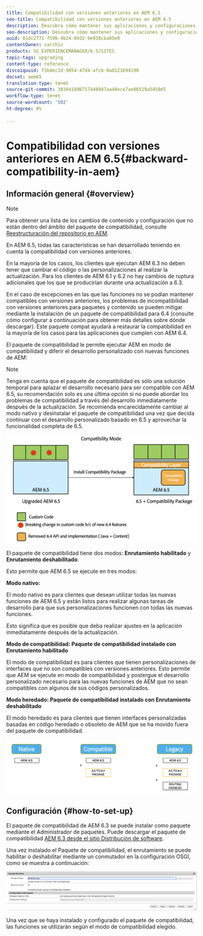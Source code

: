 ```yaml
---
title: Compatibilidad con versiones anteriores en AEM 6.5
seo-title: Compatibilidad con versiones anteriores en AEM 6.5
description: Descubra cómo mantener sus aplicaciones y configuraciones compatibles con AEM 6.5
seo-description: Descubra cómo mantener sus aplicaciones y configuraciones compatibles con AEM 6.5
uuid: 81dc2771-f59b-4b24-8932-9e938cba05e0
contentOwner: sarchiz
products: SG_EXPERIENCEMANAGER/6.5/SITES
topic-tags: upgrading
content-type: reference
discoiquuid: f3b4ec1d-9054-47d4-afcb-0a0121b94190
docset: aem65
translation-type: tm+mt
source-git-commit: 303841896717448947aa48ece7ae86519a5450d5
workflow-type: tm+mt
source-wordcount: '502'
ht-degree: 0%

---
```



# Compatibilidad con versiones anteriores en AEM 6.5{#backward-compatibility-in-aem}

## Información general {#overview}

>[!NOTE]
>
>Para obtener una lista de los cambios de contenido y configuración que no están dentro del ámbito del paquete de compatibilidad, consulte [Reestructuración del repositorio en AEM](/help/sites-deploying/repository-restructuring.md).

En AEM 6.5, todas las características se han desarrollado teniendo en cuenta la compatibilidad con versiones anteriores.

En la mayoría de los casos, los clientes que ejecutan AEM 6.3 no deben tener que cambiar el código o las personalizaciones al realizar la actualización. Para los clientes de AEM 6.1 y 6.2 no hay cambios de ruptura adicionales que los que se producirían durante una actualización a 6.3.

En el caso de excepciones en las que las funciones no se podían mantener compatibles con versiones anteriores, los problemas de incompatibilidad con versiones anteriores para paquetes y contenido se pueden mitigar mediante la instalación de un paquete de compatibilidad para 6.4 (consulte cómo configurar a continuación para obtener más detalles sobre dónde descargar). Este paquete compat ayudará a restaurar la compatibilidad en la mayoría de los casos para las aplicaciones que cumplen con AEM 6.4.

El paquete de compatibilidad le permite ejecutar AEM en modo de compatibilidad y diferir el desarrollo personalizado con nuevas funciones de AEM:

>[!NOTE]
>
>Tenga en cuenta que el paquete de compatibilidad es sólo una solución temporal para aplazar el desarrollo necesario para ser compatible con AEM 6.5, su recomendación solo es una última opción si no puede abordar los problemas de compatibilidad a través del desarrollo inmediatamente después de la actualización. Se recomienda encarecidamente cambiar al modo nativo y desinstalar el paquete de compatibilidad una vez que decida continuar con el desarrollo personalizado basado en 6.5 y aprovechar la funcionalidad completa de 6.5.

![sase](assets/sase.png)

El paquete de compatibilidad tiene dos modos: **Enrutamiento habilitado** y **Enrutamiento deshabilitado**.

Esto permite que AEM 6.5 se ejecute en tres modos:

**Modo nativo:**

El modo nativo es para clientes que desean utilizar todas las nuevas funciones de AEM 6.5 y están listos para realizar algunas tareas de desarrollo para que sus personalizaciones funcionen con todas las nuevas funciones.

Esto significa que es posible que deba realizar ajustes en la aplicación inmediatamente después de la actualización.

**Modo de compatibilidad: Paquete de compatibilidad instalado con Enrutamiento habilitado**

El modo de compatibilidad es para clientes que tienen personalizaciones de interfaces que no son compatibles con versiones anteriores. Esto permite que AEM se ejecute en modo de compatibilidad y postergue el desarrollo personalizado necesario para las nuevas funciones de AEM que no sean compatibles con algunos de sus códigos personalizados.

**Modo heredado: Paquete de compatibilidad instalado con Enrutamiento deshabilitado**

El modo heredado es para clientes que tienen interfaces personalizadas basadas en código heredado o obsoleto de AEM que se ha movido fuera del paquete de compatibilidad.

![sapte](assets/sapte.png)

## Configuración {#how-to-set-up}

El paquete de compatibilidad de AEM 6.3 se puede instalar como paquete mediante el Administrador de paquetes. Puede descargar el paquete de compatibilidad [AEM 6.3 desde el sitio Distribución de software](https://experience.adobe.com/#/downloads/content/software-distribution/en/aem.html?package=/content/software-distribution/en/details.html/content/dam/aem/public/adobe/packages/cq640/compatpack/aem-compat-cq64-to-cq63).

Una vez instalado el Paquete de compatibilidad, el enrutamiento se puede habilitar o deshabilitar mediante un conmutador en la configuración OSGI, como se muestra a continuación:

![screen_shot_2017-11-27at122421pm](assets/screen_shot_2017-11-27at122421pm.png)

Una vez que se haya instalado y configurado el paquete de compatibilidad, las funciones se utilizarán según el modo de compatibilidad elegido.
